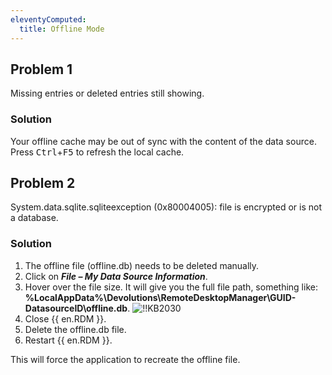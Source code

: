 ```yaml
---
eleventyComputed:
  title: Offline Mode
---
```

## Problem 1
Missing entries or deleted entries still showing.
### Solution
Your offline cache may be out of sync with the content of the data source. Press <kbd>Ctrl</kbd>+<kbd>F5</kbd> to refresh the local cache.
## Problem 2
System.data.sqlite.sqliteexception (0x80004005): file is encrypted or is not a database.
### Solution
1. The offline file (offline.db) needs to be deleted manually.
1. Click on ***File – My Data Source Information***.
1. Hover over the file size. It will give you the full file path, something like: **%LocalAppData%\Devolutions\RemoteDesktopManager\GUID-DatasourceID\offline.db**.
![!!KB2030](https://cdnweb.devolutions.net/docs/docs_en_kb_KB2030.png)
1. Close {{ en.RDM }}.
1. Delete the offline.db file.
1. Restart {{ en.RDM }}.

This will force the application to recreate the offline file.
